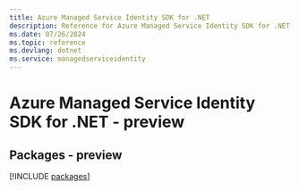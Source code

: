 ```yaml
---
title: Azure Managed Service Identity SDK for .NET
description: Reference for Azure Managed Service Identity SDK for .NET
ms.date: 07/26/2024
ms.topic: reference
ms.devlang: dotnet
ms.service: managedserviceidentity
---
```

# Azure Managed Service Identity SDK for .NET - preview
## Packages - preview
[!INCLUDE [packages](managed-service-identity-index.md)]